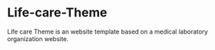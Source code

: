 # Life-care-Theme
Life care Theme is an website template based on a medical laboratory organization website.
